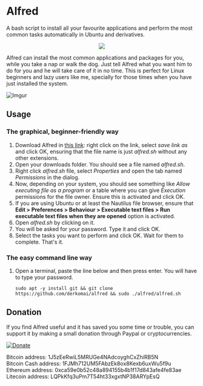 # Alfred
A bash script to install all your favourite applications and perform the most 
common tasks automatically in Ubuntu and derivatives.


<p align="center">
  <img src="http://i.imgur.com/vg3T4ul.png">
</p>


Alfred can install the most common applications and packages for you, while you 
take a nap or walk the dog. Just tell Alfred what you want him to do for you and
he will take care of it in no time. This is perfect for Linux beginners and lazy
users like me, specially for those times when you have just installed the system. 


![Imgur](http://i.imgur.com/YMDG3B2.png)



## Usage

### The graphical, beginner-friendly way

1. Download Alfred in [this link](https://raw.githubusercontent.com/derkomai/alfred/master/alfred.sh): right click on the link, select *save link as* and click OK, ensuring that the file name is just *alfred.sh* without any other extensions. 
2. Open your downloads folder. You should see a file named *alfred.sh*.
3. Right click *alfred.sh* file, select *Properties* and open the tab named *Permissions* in the dialog.
4. Now, depending on your system, you should see something like *Allow executing file as a program* or a table where you can give *Execution* permissions for the file owner. Ensure this is activated and click OK.
5. If you are using Ubuntu or at least the Nautilus file browser, ensure that **Edit > Preferences > Behaviour > Executable text files > Run executable text files when they are opened** option is activated.
6. Open *alfred.sh* by clicking on it.
7. You will be asked for your password. Type it and click OK. 
8. Select the tasks you want to perform and click OK. Wait for them to complete. That's it.



### The easy command line way

1. Open a terminal, paste the line below and then press enter. You will have to type your password.
    ```
    sudo apt -y install git && git clone https://github.com/derkomai/alfred && sudo ./alfred/alfred.sh

    ```


## Donation
If you find Alfred useful and it has saved you some time or trouble, you can support it by making a small donation through Paypal or cryptocurrencies.


[![Donate](https://www.paypalobjects.com/en_US/i/btn/btn_donate_LG.gif)](https://www.paypal.me/dvilela)

Bitcoin address: 1J5zEeRwiL5MRUGe4NAdcoyghCxZhiRB5N  
Bitcoin Cash address: 1FJMh712UM5FAbzEk8ox8Kexb6uxWu5f9u  
Ethereum address: 0xca59e0b52c48a894155b4b1f17d843afe4fe83ae  
Litecoin address: LQPkKfq3uPm7T54ht33xgxtNP38ARYpEsQ  
